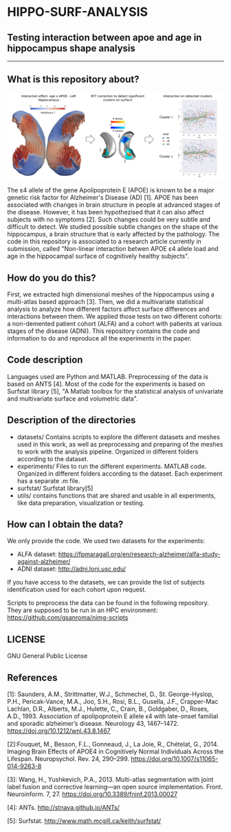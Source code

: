 # HIPPO-SURF-ANALYSIS

## Testing interaction between apoe and age in hippocampus shape analysis
------

## What is this repository about?

![Abstract highlight](highlights.png "Abstract highlight")

The ε4 allele of the gene Apolipoprotein E (APOE) is known to be a major genetic risk factor for Alzheimer's Disease (AD) [1]. APOE has been associated with changes in brain structure in people at advanced stages of the disease. However, it has been hypothezised that it can also affect subjects with no symptoms [2]. Such changes could be very subtle and difficult to detect. We studied possible subtle changes on the shape of the hippocampus, a brain structure that is early affected by the pathology. The code in this repository is associated to a research article currently in submission, called "Non-linear interaction betwen APOE ε4 allele load and age in the hippocampal surface of cognitively healthy subjects".

## How do you do this?

First, we extracted high dimensional meshes of the hippocampus using a multi-atlas based approach [3]. Then, we did a multivariate statistical analysis to analyze how different factors affect surface differences and interactions between them. We applied those tests on two different cohorts: a non-demented patient cohort (ALFA) and a cohort with patients at various stages of the disease (ADNI). This repository contains the code and information to do and reproduce all the experiments in the paper.

## Code description

Languages used are Python and MATLAB. Preprocessing of the data is based on ANTS [4]. Most of the code for the experiments is based on Surfstat library [5], "A Matlab toolbox for the statistical analysis of univariate and multivariate surface and volumetric data". 

## Description of the directories
* datasets/ Contains scripts to explore the different datasets and meshes used in this work, as well as preprocessing and preparing of the meshes to work with the analysis pipeline. Organized in different folders according to the dataset.
* experiments/ Files to run the different experiments. MATLAB code. Organized in different folders according to the dataset. Each experiment has a separate .m file.
* surfstat/ Surfstat library[5]
* utils/ contains functions that are shared and usable in all experiments, like data preparation, visualization or testing.


## How can I obtain the data?
We only provide the code. We used two datasets for the experiments:

* ALFA dataset: https://fpmaragall.org/en/research-alzheimer/alfa-study-against-alzheimer/
* ADNI dataset: http://adni.loni.usc.edu/

If you have access to the datasets, we can provide the list of subjects identification used for each cohort upon request.

Scripts to preprocess the data can be found in the following repository. They are supposed to be run in an HPC environment: https://github.com/gsanroma/nimg-scripts

## LICENSE
GNU General Public License

## References 

[1]: Saunders, A.M., Strittmatter, W.J., Schmechel, D., St. George-Hyslop, P.H., Pericak-Vance, M.A., Joo, S.H., Rosi, B.L., Gusella, J.F., Crapper-Mac Lachlan, D.R., Alberts, M.J., Hulette, C., Crain, B., Goldgaber, D., Roses, A.D., 1993. Association of apolipoprotein E allele ϵ4 with late-onset familial and sporadic alzheimer’s disease. Neurology 43, 1467–1472. https://doi.org/10.1212/wnl.43.8.1467

[2]:Fouquet, M., Besson, F.L., Gonneaud, J., La Joie, R., Chételat, G., 2014. Imaging Brain Effects of APOE4 in Cognitively Normal Individuals Across the Lifespan. Neuropsychol. Rev. 24, 290–299. https://doi.org/10.1007/s11065-014-9263-8

[3]: Wang, H., Yushkevich, P.A., 2013. Multi-atlas segmentation with joint label fusion and corrective learning—an open source implementation. Front. Neuroinform. 7, 27. https://doi.org/10.3389/fninf.2013.00027

[4]: ANTs. http://stnava.github.io/ANTs/

[5]: Surfstat. http://www.math.mcgill.ca/keith/surfstat/
